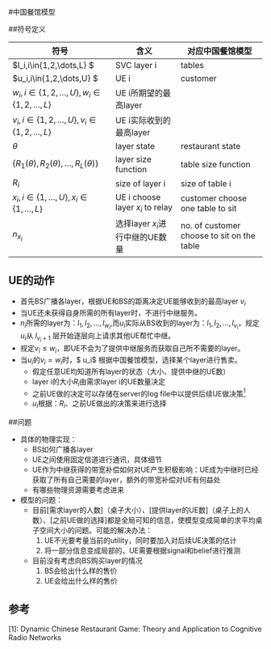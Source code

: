#中国餐馆模型

##符号定义

| 符号                                               | 含义                             | 对应中国餐馆模型                           |
| -------------------------------------------------- | -------------------------------- | ------------------------------------------ |
| $l_i,i\in\{1,2,\dots,L\} $                         | SVC layer i                      | tables                                     |
| $u_i,i\in\{1,2,\dots,U\} $                         | UE i                             | customer                                   |
| $w_i, i\in \{1,2,\dots,U\},w_i\in \{1,2,\dots,L\}$ | UE i所期望的最高layer            |                                            |
| $v_i,i\in \{1,2,\dots,U\},v_i\in \{1,2,\dots,L\}$  | UE i实际收到的最高layer          |                                            |
| $\theta$                                           | layer state                      | restaurant state                           |
| $\{R_1(\theta),R_2(\theta),\dots,R_L(\theta)\}$    | layer size function              | table size function                        |
| $R_i$                                              | size of layer i                  | size of table i                            |
| $x_i,i\in\{1,\dots,U\},x_i\in\{1,\dots,L\}$        | UE i choose layer $x_i$ to relay | customer choose one table to sit           |
| $n_{x_i}$                                          | 选择layer $x_i$进行中继的UE数量  | no. of customer choose to sit on the table |

## UE的动作

* 首先BS广播各layer，根据UE和BS的距离决定UE能够收到的最高layer $v_i$
* 当UE还未获得自身所需的所有layer时，不进行中继服务。
* $n_i$所需的layer为：$l_1,l_2,..., l_{w_i}$,而$u_i$实际从BS收到的layer为：$l_1,l_2,..., l_{v_i}$，规定$u_i$从 $l_{v_i+1}$ 层开始逐层向上请求其他UE帮忙中继。
* 规定$v_i \leq w_i$，即UE不会为了提供中继服务而获取自己所不需要的layer。
* 当$u_i$的$v_i = w_i$时，$ u_i$ 根据中国餐馆模型，选择某个layer进行售卖。
  * 假定任意UE均知道所有layer的状态（大小、提供中继的UE数）
  * layer i的大小$R_i$由需求layer i的UE数量决定
  * 之前UE做的决定可以存储在server的log file中以提供后续UE做决策[<sup>1</sup>](##参考)
  * $u_i$根据：$R_i$、之前UE做出的决策来进行选择

##问题

* 具体的物理实现：
  * BS如何广播各layer
  * UE之间使用固定信道进行通讯，具体细节
  * UE作为中继获得的带宽补偿如何对UE产生积极影响：UE成为中继时已经获取了所有自己需要的layer，额外的带宽补偿对UE有何益处
  * 有哪些物理资源需要考虑进来
* 模型的问题：
  * 目前[需求layer的人数]（桌子大小）、[提供layer的UE数]（桌子上的人数）、[之前UE做的选择]都是全局可知的信息，使模型变成简单的求平均桌子空间大小的问题。可能的解决办法：
    1. UE不光要考量当前的utility，同时要加入对后续UE决策的估计
    2. 将一部分信息变成局部的，UE需要根据signal和belief进行推测
  * 目前没有考虑向BS购买layer的情况
    1. BS会给出什么样的售价
    2. UE会给出什么样的售价

## 参考

[1]: Dynamic Chinese Restaurant Game: Theory and Application to Cognitive Radio Networks